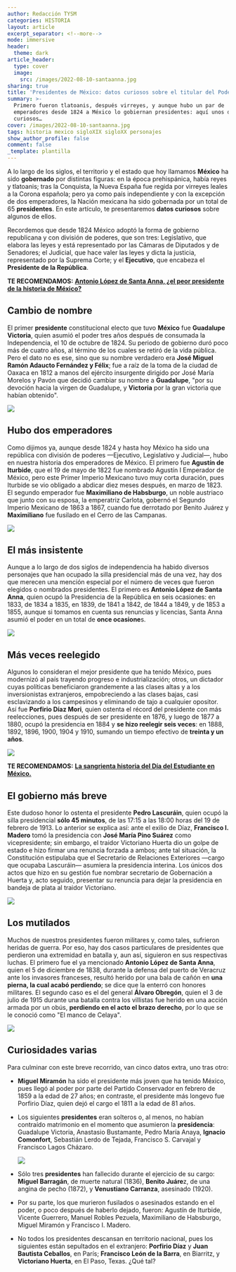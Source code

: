```yaml
---
author: Redacción TYSM
categories: HISTORIA
layout: article
excerpt_separator: <!--more-->
mode: immersive
header:
  theme: dark
article_header:
  type: cover
  image:
    src: /images/2022-08-10-santaanna.jpg
sharing: true
title: 'Presidentes de México: datos curiosos sobre el titular del Poder Ejecutivo'
summary: >-
  Primero fueron tlatoanis, después virreyes, y aunque hubo un par de
  emperadores desde 1824 a México lo gobiernan presidentes: aquí unos datos
  curiosos… 
cover: /images/2022-08-10-santaanna.jpg
tags: historia mexico sigloXIX sigloXX personajes
show_author_profile: false
comment: false
_template: plantilla
---
```







A lo largo de los siglos, el territorio y el estado que hoy llamamos **México** ha sido **gobernado** por distintas figuras: en la época prehispánica, había reyes y tlatoanis; tras la Conquista, la Nueva España fue regida por virreyes leales a la Corona española; pero ya como país independiente y con la excepción de dos emperadores, la Nación mexicana ha sido gobernada por un total de 65 **presidentes**. En este artículo, te presentaremos **datos curiosos** sobre algunos de ellos.

Recordemos que desde 1824 México adoptó la forma de gobierno republicana y con división de poderes, que son tres: Legislativo, que elabora las leyes y está representado por las Cámaras de Diputados y de Senadores; el Judicial, que hace valer las leyes y dicta la justicia, representado por la Suprema Corte; y el **Ejecutivo**, que encabeza el **Presidente de la República**.

**TE RECOMENDAMOS:** [**Antonio López de Santa Anna, ¿el peor presidente de la historia de México?**](https://blog.tonoysumariachi.com/historia/2022/11/11/antonio-lopez-de-santa-anna-el-peor-presidente-de-la-historia-de-mexico.html)

## Cambio de nombre

El primer **presidente** constitucional electo que tuvo **México** fue **Guadalupe Victoria**, quien asumió el poder tres años después de consumada la Independencia, el 10 de octubre de 1824. Su periodo de gobierno duró poco más de cuatro años, al término de los cuales se retiró de la vida pública. Pero el dato no es ese, sino que su nombre verdadero era **José Miguel Ramón Adaucto Fernández y Félix**; fue a raíz de la toma de la ciudad de Oaxaca en 1812 a manos del ejército insurgente dirigido por José María Morelos y Pavón que decidió cambiar su nombre a **Guadalupe**, "por su devoción hacia la virgen de Guadalupe, y **Victoria** por la gran victoria que habían obtenido".

![](https://upload.wikimedia.org/wikipedia/commons/d/d4/Guadalupe_Victoria_-_02.jpg)

## Hubo dos emperadores

Como dijimos ya, aunque desde 1824 y hasta hoy México ha sido una república con división de poderes —Ejecutivo, Legislativo y Judicial—, hubo en nuestra historia dos emperadores de México. El primero fue **Agustín de Iturbide**, que el 19 de mayo de 1822 fue nombrado Agustín I Emperador de México, pero este Primer Imperio Mexicano tuvo muy corta duración, pues Iturbide se vio obligado a abdicar diez meses después, en marzo de 1823. El segundo emperador fue **Maximiliano de Habsburgo**, un noble austriaco que junto con su esposa, la emperatriz Carlota, gobernó el Segundo Imperio Mexicano de 1863 a 1867, cuando fue derrotado por Benito Juárez y **Maximiliano** fue fusilado en el Cerro de las Campanas.

![](https://upload.wikimedia.org/wikipedia/commons/f/f8/Emperador_Maximiliano_I_de_Mexico.jpg)

## El más insistente

Aunque a lo largo de dos siglos de independencia ha habido diversos personajes que han ocupado la silla presidencial más de una vez, hay dos que merecen una mención especial por el número de veces que fueron elegidos o nombrados presidentes. El primero es **Antonio López de Santa Anna**, quien ocupó la Presidencia de la República en seis ocasiones: en 1833, de 1834 a 1835, en 1839, de 1841 a 1842, de 1844 a 1849, y de 1853 a 1855, aunque si tomamos en cuenta sus renuncias y licencias, Santa Anna asumió el poder en un total de **once ocasione**s.

![](https://upload.wikimedia.org/wikipedia/commons/thumb/0/0f/Antonio_L%C3%B3pez_de_Santa_Anna%2C_siglo_XIX%2C_%C3%B3leo_sobre_tela.png/862px-Antonio_L%C3%B3pez_de_Santa_Anna%2C_siglo_XIX%2C_%C3%B3leo_sobre_tela.png)

## Más veces reelegido

Algunos lo consideran el mejor presidente que ha tenido México, pues modernizó al país trayendo progreso e industrialización; otros, un dictador cuyas políticas beneficiaron grandemente a las clases altas y a los inversionistas extranjeros, empobreciendo a las clases bajas, casi esclavizando a los campesinos y eliminando de tajo a cualquier opositor. Así fue **Porfirio Díaz Mori**, quien ostenta el récord del presidente con más reelecciones, pues después de ser presidente en 1876, y luego de 1877 a 1880, ocupó la presidencia en 1884 y **se hizo reelegir seis veces**: en 1888, 1892, 1896, 1900, 1904 y 1910, sumando un tiempo efectivo de **treinta y un años**.

![](https://upload.wikimedia.org/wikipedia/commons/thumb/9/90/Porfirio_Diaz.jpg/717px-Porfirio_Diaz.jpg)

**TE RECOMENDAMOS:** [**La sangrienta historia del Día del Estudiante en México.**](https://blog.tonoysumariachi.com/historia/2022/06/16/la-sangrienta-historia-del-dia-del-estudiante-en-mexico.html)

## El gobierno más breve

Este dudoso honor lo ostenta el presidente **Pedro Lascuráin**, quien ocupó la silla presidencial **sólo 45 minutos**, de las 17:15 a las 18:00 horas del 19 de febrero de 1913. Lo anterior se explica así: ante el exilio de Díaz, **Francisco I. Madero** tomó la presidencia con **José María Pino Suárez** como vicepresidente; sin embargo, el traidor Victoriano Huerta dio un golpe de estado e hizo firmar una renuncia forzada a ambos; ante tal situación, la Constitución estipulaba que el Secretario de Relaciones Exteriores —cargo que ocupaba Lascuráin— asumiera la presidencia interina. Los únicos dos actos que hizo en su gestión fue nombrar secretario de Gobernación a Huerta y, acto seguido, presentar su renuncia para dejar la presidencia en bandeja de plata al traidor Victoriano.

![](https://upload.wikimedia.org/wikipedia/commons/thumb/2/24/Pedro_Lascurain.jpg/751px-Pedro_Lascurain.jpg)

## Los mutilados

Muchos de nuestros presidentes fueron militares y, como tales, sufrieron heridas de guerra. Por eso, hay dos casos particulares de presidentes que perdieron una extremidad en batalla y, aun así, siguieron en sus respectivas luchas. El primero fue el ya mencionado **Antonio López de Santa Anna**, quien el 5 de diciembre de 1838, durante la defensa del puerto de Veracruz ante los invasores franceses, resultó herido por una bala de cañón en **una pierna, la cual acabó perdiendo**; se dice que la enterró con honores militares. El segundo caso es el del general **Álvaro Obregón**, quien el 3 de julio de 1915 durante una batalla contra los villistas fue herido en una acción armada por un obús, **perdiendo en el acto el brazo derecho**, por lo que se le conoció como "El manco de Celaya".

![](https://upload.wikimedia.org/wikipedia/commons/thumb/1/11/%C3%81lvaro_Obreg%C3%B3n_Salido.jpg/707px-%C3%81lvaro_Obreg%C3%B3n_Salido.jpg)

## Curiosidades varias

Para culminar con este breve recorrido, van cinco datos extra, uno tras otro:

- **Miguel Miramón** ha sido el presidente más joven que ha tenido México, pues llegó al poder por parte del Partido Conservador en febrero de 1859 a la edad de 27 años; en contraste, el presidente más longevo fue Porfirio Díaz, quien dejó el cargo el 1811 a la edad de 81 años.
- Los siguientes **presidentes** eran solteros o, al menos, no habían contraído matrimonio en el momento que asumieron la **presidencia**: Guadalupe Victoria, Anastasio Bustamante, Pedro María Anaya, **Ignacio Comonfort**, Sebastián Lerdo de Tejada, Francisco S. Carvajal y Francisco Lagos Cházaro.

  ![](https://upload.wikimedia.org/wikipedia/commons/c/cb/Comonfort.png)

- Sólo tres **presidentes** han fallecido durante el ejercicio de su cargo: **Miguel Barragán**, de muerte natural (1836), **Benito Juáre**z, de una angina de pecho (1872), y **Venustiano Carranza**, asesinado (1920).
- Por su parte, los que murieron fusilados o asesinados estando en el poder, o poco después de haberlo dejado, fueron: Agustín de Iturbide, Vicente Guerrero, Manuel Robles Pezuela, Maximiliano de Habsburgo, Miguel Miramón y Francisco I. Madero.
- No todos los presidentes descansan en territorio nacional, pues los siguientes están sepultados en el extranjero: **Porfirio Díaz** y **Juan Bautista Ceballos**, en París; **Francisco León de la Barra**, en Biarritz, y **Victoriano Huerta**, en El Paso, Texas. ¿Qué tal?
